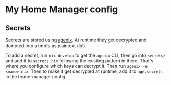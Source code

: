 # My Home Manager config

## Secrets

Secrets are stored using [agenix](https://github.com/ryantm/agenix). At runtime
they get decrypted and dumpted into a tmpfs as plaintext (lol).

To add a secret, run `nix develop` to get the `agenix` CLI, then go into
`secrets/` and add it to `secrets.nix` following the existing pattern in there.
That's where you configure which keys can decrypt it. Then run `agenix -e
<name>.nix`. Then to make it get decrypted at runtime, add it to `age.secrets`
in the home-manager config.